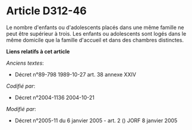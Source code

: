 # Article D312-46

Le nombre d'enfants ou d'adolescents placés dans une même famille ne peut être supérieur à trois. Les enfants ou adolescents
sont logés dans le même domicile que la famille d'accueil et dans des chambres distinctes.

**Liens relatifs à cet article**

_Anciens textes_:

  - Décret n°89-798 1989-10-27 art. 38 annexe XXIV

_Codifié par_:

  - Décret n°2004-1136 2004-10-21

_Modifié par_:

  - Décret n°2005-11 du 6 janvier 2005 - art. 2 () JORF 8 janvier 2005
